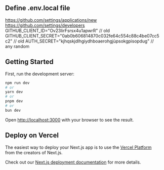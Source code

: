 ## Define .env.local file

https://github.com/settings/applications/new
https://github.com/settings/developers
GITHUB_CLIENT_ID="Ov23lirFsrsx4u1apwrR" // old
GITHUB_CLIENT_SECRET="0ab0b606814870c032fe64c554c88c4be07cc5c2" // old
AUTH_SECRET="kjhqskjdlhgiydhboaerohgjùpsokgpisopdug" // any random

## Getting Started

First, run the development server:

```bash
npm run dev
# or
yarn dev
# or
pnpm dev
# or
bun dev
```

Open [http://localhost:3000](http://localhost:3000) with your browser to see the result.

## Deploy on Vercel

The easiest way to deploy your Next.js app is to use the [Vercel Platform](https://vercel.com/new?utm_medium=default-template&filter=next.js&utm_source=create-next-app&utm_campaign=create-next-app-readme) from the creators of Next.js.

Check out our [Next.js deployment documentation](https://nextjs.org/docs/app/building-your-application/deploying) for more details.
